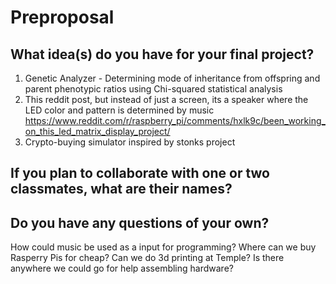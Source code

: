 # Preproposal

## What idea(s) do you have for your final project?

1) Genetic Analyzer - Determining mode of inheritance from offspring and parent phenotypic ratios using Chi-squared statistical analysis
2) This reddit post, but instead of just a screen, its a speaker where the LED color and pattern is determined by music https://www.reddit.com/r/raspberry_pi/comments/hxlk9c/been_working_on_this_led_matrix_display_project/
3) Crypto-buying simulator inspired by stonks project

## If you plan to collaborate with one or two classmates, what are their names?


## Do you have any questions of your own?

How could music be used as a input for programming?
Where can we buy Rasperry Pis for cheap?
Can we do 3d printing at Temple?
Is there anywhere we could go for help assembling hardware?
